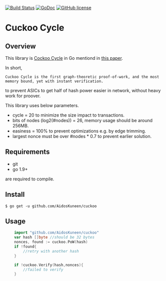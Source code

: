 [![Build Status](https://travis-ci.org/AidosKuneen/cuckoo.svg?branch=master)](https://travis-ci.org/AidosKuneen/cuckoo)
[![GoDoc](https://godoc.org/github.com/AidosKuneen/cuckoo?status.svg)](https://godoc.org/github.com/AidosKuneen/cuckoo)
[![GitHub license](https://img.shields.io/badge/license-MIT-blue.svg)](https://raw.githubusercontent.com/AidosKuneen/cuckoo/master/LICENSE)


Cuckoo Cycle
=====

## Overview

This library is [Cockoo Cycle](https://github.com/tromp/cuckoo) in Go 
mentiond in [this paper](https://github.com/tromp/cuckoo/blob/master/doc/cuckoo.pdf).

In short, 

```
Cuckoo Cycle is the first graph-theoretic proof-of-work, and the most memory bound, yet with instant verification.
```

to prevent ASICs to get half of hash power easier in network, without heavy work for proover.

This library uses below parameters.

* cycle = 20 to minimize the size impact to transactions.
* bits of nodes (log2(#nodes)) = 26, memory usage should be around 256MB.
* easiness = 100% to prevent optimizations e.g. by edge trimming.
* largest nonce must be over #nodes * 0.7 to prevent earlier solution.


## Requirements

* git
* go 1.9+

are required to compile.


## Install
    $ go get -u github.com/AidosKuneen/cuckoo


## Usage

```go
	import "github.com/AidosKuneen/cuckoo"
	var hash []byte //should be 32 bytes
	nonces, found := cuckoo.PoW(hash)
	if !found{
		//retry with another hash
	}

	if !cuckoo.Verify(hash,nonces){
		//failed to verify
	}
```

